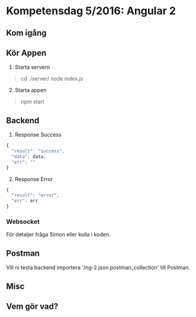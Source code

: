 # Kompetensdag 5/2016: Angular 2

## Kom igång


## Kör Appen
1. Starta servern
  > cd ./server/
  > node index.js
2. Starta appen
  > npm start

## Backend
1. Response Success
```javascript
{
  "result": "success",
  "data": data,
  "err": ""
}
```

2. Response Error
```javascript
{
  "result": "error",
  "err": err
}
```

### Websocket
För detaljer fråga Simon eller kolla i koden.

## Postman
Vill ni testa backend importera '/ng-2.json.postman_collection' till Postman.

## Misc


## Vem gör vad?
